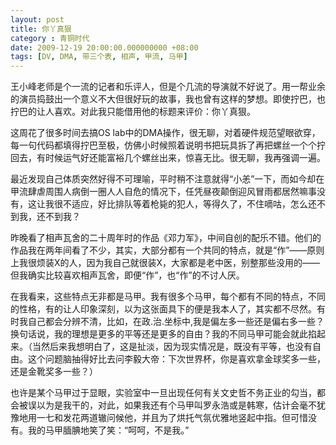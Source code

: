 ```yaml
---
layout: post 
title: 你丫真狠
category : 青铜时代
date: 2009-12-19 20:00:00.000000000 +08:00
tags: [DV, DMA, 带三个表, 相声, 甲流, 马甲]
---
```


王小峰老师是个一流的记者和乐评人，但是个几流的导演就不好说了。用一帮业余的演员捣鼓出一个意义不大但很好玩的故事，我也曾有这样的梦想。即使拧巴，也拧巴的让人喜欢。对此我只能借用他的标题来评价：你丫真狠。

这周花了很多时间去搞OS lab中的DMA操作，很无聊，对着硬件规范望眼欲穿，每一句代码都填得拧巴至极，仿佛小时候照着说明书把玩具拆了再把螺丝一个个拧回去，有时候运气好还能富裕几个螺丝出来，惊喜无比。很无聊，我再强调一遍。

最近发现自己体质突然好得不可理喻，平时稍不注意就得“小恙”一下，而如今却在甲流肆虐周围人病倒一圈人人自危的情况下，任凭昼夜颠倒迎风冒雨都居然嘛事没有，这让我很不适应，好比排队等着枪毙的犯人，等得久了，不住嘀咕，怎么还不到我，还不到我？

昨晚看了相声瓦舍的二十周年时的作品《邓力军》，中间自创的配乐不错。他们的作品我在两年间看了不少，其实，大部分都有一个共同的特点，就是“作”——原则上我很烦装X的人，因为我自己就很装X，大家都是老中医，别整那些没用的——但我确实比较喜欢相声瓦舍，即便“作”，也“作”的不讨人厌。

在我看来，这些特点无非都是马甲。我有很多个马甲，每个都有不同的特点，不同的性格，有的让人印象深刻，以为这张面具下的便是我本人了，其实都不尽然。有时我自己都会分辨不清，比如，在政.治.坐标中,我是偏左多一些还是偏右多一些？换句话说，我的理想是更多的平等还是更多的自由？我的不同马甲可能会就此掐起来。（当然后来我想明白了，这是扯淡，因为现实情况是，既没有平等，也没有自由。这个问题脑抽得好比去问李毅大帝：下次世界杯，你是喜欢拿金球奖多一些，还是金靴奖多一些？）

也许是某个马甲过于显眼，实验室中一旦出现任何有关文史哲不务正业的勾当，都会被误以为是我干的，对此，如果我还有个马甲叫罗永浩或是韩寒，估计会毫不犹豫地用一七和发花两道辙问候他，并且为了烘托气氛优雅地竖起中指。但可惜没有。我的马甲腼腆地笑了笑：“呵呵，不是我。”

